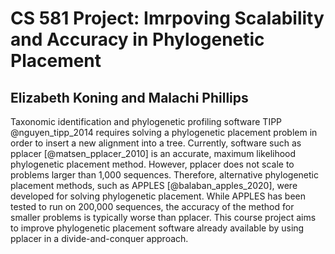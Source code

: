 # CS 581 Project: Imrpoving Scalability and Accuracy in Phylogenetic Placement

## Elizabeth Koning and Malachi Phillips

Taxonomic identification and phylogenetic profiling software TIPP @nguyen_tipp_2014 
requires solving a phylogenetic placement problem in order
to insert a new alignment into a tree.
Currently, software such as pplacer [@matsen_pplacer_2010] is an accurate,
maximum likelihood phylogenetic placement method.
However, pplacer does not scale to problems larger than 1,000 sequences.
Therefore, alternative phylogenetic placement methods, such as APPLES [@balaban_apples_2020],
were developed for solving phylogenetic placement.
While APPLES has been tested to run on 200,000 sequences, the accuracy of the
method for smaller problems is typically worse than pplacer.
This course project aims to improve phylogenetic placement software already
available by using pplacer in a divide-and-conquer approach.
